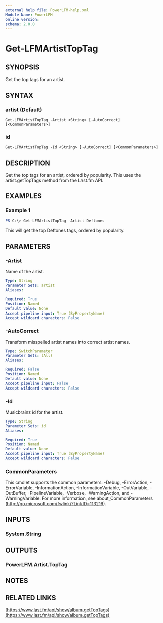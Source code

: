 ```yaml
---
external help file: PowerLFM-help.xml
Module Name: PowerLFM
online version:
schema: 2.0.0
---
```


# Get-LFMArtistTopTag

## SYNOPSIS
Get the top tags for an artist.

## SYNTAX

### artist (Default)
```
Get-LFMArtistTopTag -Artist <String> [-AutoCorrect] [<CommonParameters>]
```

### id
```
Get-LFMArtistTopTag -Id <String> [-AutoCorrect] [<CommonParameters>]
```

## DESCRIPTION
Get the top tags for an artist, ordered by popularity. This uses the artist.getTopTags method from the Last.fm API.

## EXAMPLES

### Example 1
```powershell
PS C:\> Get-LFMArtistTopTag -Artist Deftones
```

This will get the top Deftones tags, ordered by popularity.

## PARAMETERS

### -Artist
Name of the artist.

```yaml
Type: String
Parameter Sets: artist
Aliases:

Required: True
Position: Named
Default value: None
Accept pipeline input: True (ByPropertyName)
Accept wildcard characters: False
```

### -AutoCorrect
Transform misspelled artist names into correct artist names.

```yaml
Type: SwitchParameter
Parameter Sets: (All)
Aliases:

Required: False
Position: Named
Default value: None
Accept pipeline input: False
Accept wildcard characters: False
```

### -Id
Musicbrainz id for the artist.

```yaml
Type: String
Parameter Sets: id
Aliases:

Required: True
Position: Named
Default value: None
Accept pipeline input: True (ByPropertyName)
Accept wildcard characters: False
```

### CommonParameters
This cmdlet supports the common parameters: -Debug, -ErrorAction, -ErrorVariable, -InformationAction, -InformationVariable, -OutVariable, -OutBuffer, -PipelineVariable, -Verbose, -WarningAction, and -WarningVariable.
For more information, see about_CommonParameters (http://go.microsoft.com/fwlink/?LinkID=113216).

## INPUTS

### System.String

## OUTPUTS

### PowerLFM.Artist.TopTag

## NOTES

## RELATED LINKS

[https://www.last.fm/api/show/album.getTopTags](https://www.last.fm/api/show/album.getTopTags)
